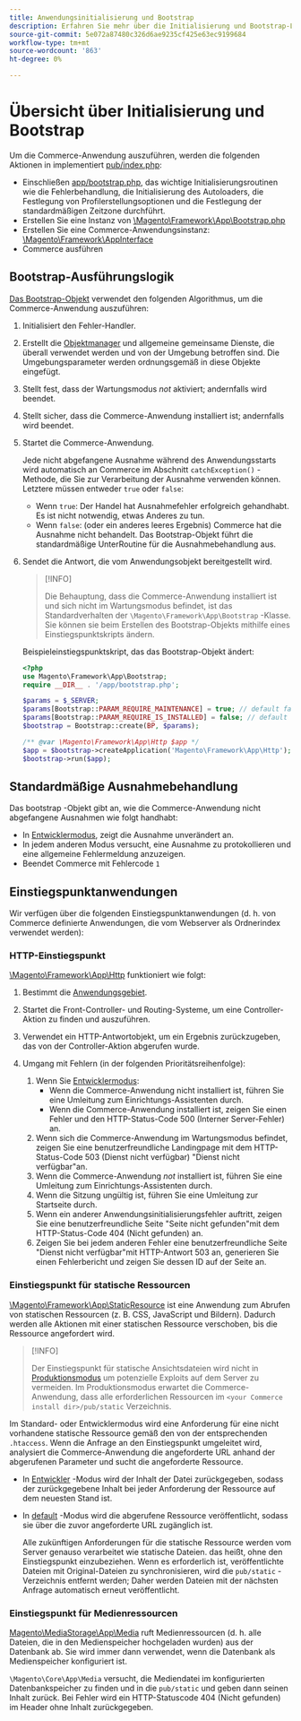 ```yaml
---
title: Anwendungsinitialisierung und Bootstrap
description: Erfahren Sie mehr über die Initialisierung und Bootstrap-Logik für die Commerce-Anwendung.
source-git-commit: 5e072a87480c326d6ae9235cf425e63ec9199684
workflow-type: tm+mt
source-wordcount: '863'
ht-degree: 0%

---
```



# Übersicht über Initialisierung und Bootstrap

Um die Commerce-Anwendung auszuführen, werden die folgenden Aktionen in implementiert [pub/index.php][index]:

- Einschließen [app/bootstrap.php][bootinitial], das wichtige Initialisierungsroutinen wie die Fehlerbehandlung, die Initialisierung des Autoloaders, die Festlegung von Profilerstellungsoptionen und die Festlegung der standardmäßigen Zeitzone durchführt.
- Erstellen Sie eine Instanz von [\Magento\Framework\App\Bootstrap.php][bootstrap] <!-- It requires initialization parameters to be specified in constructor. Normally, the $_SERVER super-global variable is supposed to be passed there. -->
- Erstellen Sie eine Commerce-Anwendungsinstanz: [\Magento\Framework\AppInterface][app-face]
- Commerce ausführen

## Bootstrap-Ausführungslogik

[Das Bootstrap-Objekt][bootinitial] verwendet den folgenden Algorithmus, um die Commerce-Anwendung auszuführen:

1. Initialisiert den Fehler-Handler.
1. Erstellt die [Objektmanager][object] und allgemeine gemeinsame Dienste, die überall verwendet werden und von der Umgebung betroffen sind. Die Umgebungsparameter werden ordnungsgemäß in diese Objekte eingefügt.
1. Stellt fest, dass der Wartungsmodus _not_ aktiviert; andernfalls wird beendet.
1. Stellt sicher, dass die Commerce-Anwendung installiert ist; andernfalls wird beendet.
1. Startet die Commerce-Anwendung.

   Jede nicht abgefangene Ausnahme während des Anwendungsstarts wird automatisch an Commerce im Abschnitt `catchException()` -Methode, die Sie zur Verarbeitung der Ausnahme verwenden können. Letztere müssen entweder `true` oder `false`:

   - Wenn `true`: Der Handel hat Ausnahmefehler erfolgreich gehandhabt. Es ist nicht notwendig, etwas Anderes zu tun.
   - Wenn `false`: (oder ein anderes leeres Ergebnis) Commerce hat die Ausnahme nicht behandelt. Das Bootstrap-Objekt führt die standardmäßige UnterRoutine für die Ausnahmebehandlung aus.

1. Sendet die Antwort, die vom Anwendungsobjekt bereitgestellt wird.

   >[!INFO]
   >
   >Die Behauptung, dass die Commerce-Anwendung installiert ist und sich nicht im Wartungsmodus befindet, ist das Standardverhalten der `\Magento\Framework\App\Bootstrap` -Klasse. Sie können sie beim Erstellen des Bootstrap-Objekts mithilfe eines Einstiegspunktskripts ändern.

   Beispieleinstiegspunktskript, das das Bootstrap-Objekt ändert:

   ```php
   <?php
   use Magento\Framework\App\Bootstrap;
   require __DIR__ . '/app/bootstrap.php';
   
   $params = $_SERVER;
   $params[Bootstrap::PARAM_REQUIRE_MAINTENANCE] = true; // default false
   $params[Bootstrap::PARAM_REQUIRE_IS_INSTALLED] = false; // default true
   $bootstrap = Bootstrap::create(BP, $params);
   
   /** @var \Magento\Framework\App\Http $app */
   $app = $bootstrap->createApplication('Magento\Framework\App\Http');
   $bootstrap->run($app);
   ```

## Standardmäßige Ausnahmebehandlung

Das bootstrap -Objekt gibt an, wie die Commerce-Anwendung nicht abgefangene Ausnahmen wie folgt handhabt:

- In [Entwicklermodus](../bootstrap/application-modes.md#developer-mode), zeigt die Ausnahme unverändert an.
- In jedem anderen Modus versucht, eine Ausnahme zu protokollieren und eine allgemeine Fehlermeldung anzuzeigen.
- Beendet Commerce mit Fehlercode `1`

## Einstiegspunktanwendungen

Wir verfügen über die folgenden Einstiegspunktanwendungen (d. h. von Commerce definierte Anwendungen, die vom Webserver als Ordnerindex verwendet werden):

### HTTP-Einstiegspunkt

[\Magento\Framework\App\Http][http] funktioniert wie folgt:

1. Bestimmt die [Anwendungsgebiet](https://developer.adobe.com/commerce/php/architecture/modules/areas/).
1. Startet die Front-Controller- und Routing-Systeme, um eine Controller-Aktion zu finden und auszuführen.
1. Verwendet ein HTTP-Antwortobjekt, um ein Ergebnis zurückzugeben, das von der Controller-Aktion abgerufen wurde.
1. Umgang mit Fehlern (in der folgenden Prioritätsreihenfolge):

   1. Wenn Sie [Entwicklermodus](../bootstrap/application-modes.md#developer-mode):
      - Wenn die Commerce-Anwendung nicht installiert ist, führen Sie eine Umleitung zum Einrichtungs-Assistenten durch.
      - Wenn die Commerce-Anwendung installiert ist, zeigen Sie einen Fehler und den HTTP-Status-Code 500 (Interner Server-Fehler) an.
   1. Wenn sich die Commerce-Anwendung im Wartungsmodus befindet, zeigen Sie eine benutzerfreundliche Landingpage mit dem HTTP-Status-Code 503 (Dienst nicht verfügbar) &quot;Dienst nicht verfügbar&quot;an.
   1. Wenn die Commerce-Anwendung _not_ installiert ist, führen Sie eine Umleitung zum Einrichtungs-Assistenten durch.
   1. Wenn die Sitzung ungültig ist, führen Sie eine Umleitung zur Startseite durch.
   1. Wenn ein anderer Anwendungsinitialisierungsfehler auftritt, zeigen Sie eine benutzerfreundliche Seite &quot;Seite nicht gefunden&quot;mit dem HTTP-Status-Code 404 (Nicht gefunden) an.
   1. Zeigen Sie bei jedem anderen Fehler eine benutzerfreundliche Seite &quot;Dienst nicht verfügbar&quot;mit HTTP-Antwort 503 an, generieren Sie einen Fehlerbericht und zeigen Sie dessen ID auf der Seite an.

### Einstiegspunkt für statische Ressourcen

[\Magento\Framework\App\StaticResource][static-resource] ist eine Anwendung zum Abrufen von statischen Ressourcen (z. B. CSS, JavaScript und Bildern). Dadurch werden alle Aktionen mit einer statischen Ressource verschoben, bis die Ressource angefordert wird.

>[!INFO]
>
>Der Einstiegspunkt für statische Ansichtsdateien wird nicht in [Produktionsmodus](application-modes.md#production-mode) um potenzielle Exploits auf dem Server zu vermeiden. Im Produktionsmodus erwartet die Commerce-Anwendung, dass alle erforderlichen Ressourcen im `<your Commerce install dir>/pub/static` Verzeichnis.

Im Standard- oder Entwicklermodus wird eine Anforderung für eine nicht vorhandene statische Ressource gemäß den von der entsprechenden `.htaccess`.
Wenn die Anfrage an den Einstiegspunkt umgeleitet wird, analysiert die Commerce-Anwendung die angeforderte URL anhand der abgerufenen Parameter und sucht die angeforderte Ressource.

- In [Entwickler](application-modes.md#developer-mode) -Modus wird der Inhalt der Datei zurückgegeben, sodass der zurückgegebene Inhalt bei jeder Anforderung der Ressource auf dem neuesten Stand ist.
- In [default](application-modes.md#default-mode) -Modus wird die abgerufene Ressource veröffentlicht, sodass sie über die zuvor angeforderte URL zugänglich ist.

   Alle zukünftigen Anforderungen für die statische Ressource werden vom Server genauso verarbeitet wie statische Dateien. das heißt, ohne den Einstiegspunkt einzubeziehen. Wenn es erforderlich ist, veröffentlichte Dateien mit Original-Dateien zu synchronisieren, wird die `pub/static` -Verzeichnis entfernt werden; Daher werden Dateien mit der nächsten Anfrage automatisch erneut veröffentlicht.

### Einstiegspunkt für Medienressourcen

[Magento\MediaStorage\App\Media][media] ruft Medienressourcen (d. h. alle Dateien, die in den Medienspeicher hochgeladen wurden) aus der Datenbank ab. Sie wird immer dann verwendet, wenn die Datenbank als Medienspeicher konfiguriert ist.

`\Magento\Core\App\Media` versucht, die Mediendatei im konfigurierten Datenbankspeicher zu finden und in die `pub/static` und geben dann seinen Inhalt zurück. Bei Fehler wird ein HTTP-Statuscode 404 (Nicht gefunden) im Header ohne Inhalt zurückgegeben.

<!-- Link Definitions -->

[app-face]: https://github.com/magento/magento2/tree/2.4/lib/internal/Magento/Framework/AppInterface.php
[bootinitial]: https://github.com/magento/magento2/tree/2.4/app/bootstrap.php
[bootstrap]: https://github.com/magento/magento2/tree/2.4/lib/internal/Magento/Framework/App/Bootstrap.php
[http]: https://github.com/magento/magento2/tree/2.4/lib/internal/Magento/Framework/App/Http
[index]: https://github.com/magento/magento2/tree/2.4/pub/index.php
[media]: https://github.com/magento/magento2/tree/2.4/app/code/Magento/MediaStorage/App/Media.php
[object]: https://github.com/magento/magento2/tree/2.4/lib/internal/Magento/Framework/ObjectManager
[static-resource]: https://github.com/magento/magento2/tree/2.4/lib/internal/Magento/Framework/App/StaticResource.php

